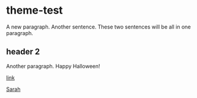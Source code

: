 # theme-test

A new paragraph.
Another sentence. 
These two sentences will be all in one paragraph. 

## header 2

Another paragraph.
Happy Halloween!

[link](about.html)

[Sarah](https://sarahhendricks.weebly.com/)


